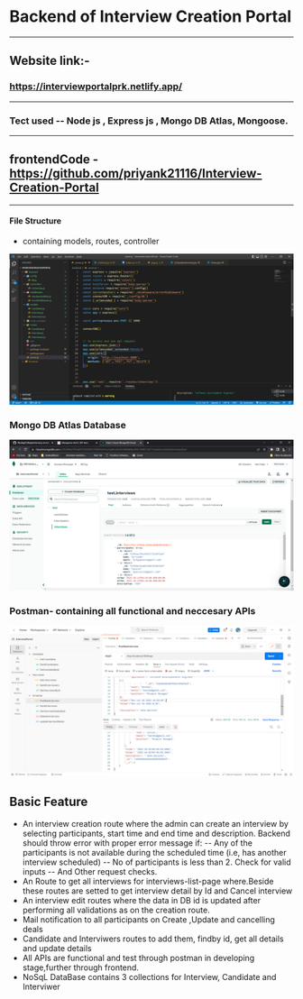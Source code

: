 # Backend of Interview Creation Portal
---
## Website link:-
### https://interviewportalprk.netlify.app/
---
### Tect used -- Node js , Express js , Mongo DB Atlas, Mongoose.
---
## frontendCode - https://github.com/priyank21116/Interview-Creation-Portal

---
#### File Structure
- containing models, routes, controller

![fileStructure](./images/fileStructure.png)

### Mongo DB Atlas Database

![mongoAtlas](./images/mongoAtlas.png)

### Postman- containing all functional and neccesary APIs

![postman](./images/postman.png)

## Basic Feature
- An interview creation route where the admin can create an interview by selecting participants, start time and end time and description. Backend should throw error with proper error message if: 
-- Any of the participants is not available during the scheduled time (i.e, has another interview scheduled)
-- No of participants is less than 2. Check for valid inputs 
-- And Other request checks.
- An Route to get all interviews for interviews-list-page where.Beside these routes are setted to get interview detail by Id and Cancel interview
- An interview edit routes where the data in DB id is updated after performing all validations as on the creation route.
- Mail notification to all participants on Create ,Update and cancelling deals
- Candidate and Interviwers routes to add them, findby id, get all details and update details
- All APIs are functional and test through postman in developing stage,further through frontend.
- NoSqL DataBase contains 3 collections for Interview, Candidate and Interviwer

